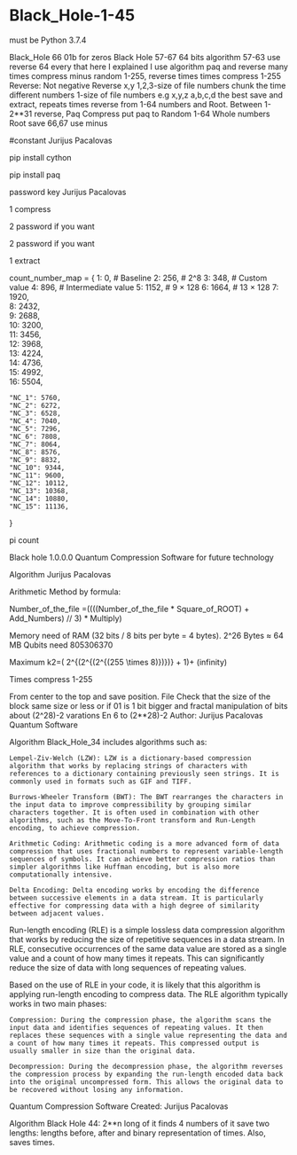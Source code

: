 # Black_Hole-1-45 
must be Python 3.7.4

Black_Hole 66 01b for zeros
Black Hole 57-67 64 bits algorithm
57-63 use reverse
64 every that here I explained
I use algorithm paq and reverse many times compress minus random 1-255, reverse times times compress 1-255
Reverse:
Not negative
Reverse x,y 1,2,3-size of file numbers chunk the time different numbers 1-size of file numbers e.g x,y,z a,b,c,d the best save and extract, repeats times reverse from 1-64 numbers and Root.
Between 1-2**31 reverse, Paq 
Compress put paq to Random 1-64 Whole numbers Root save 66,67 use minus

#constant Jurijus Pacalovas 

pip install cython

pip install paq



password key Jurijus Pacalovas

1 compress

2 password if you want

2 password if you want

1 extract

count_number_map = {
    1: 0,        # Baseline
    2: 256,      # 2^8
    3: 348,      # Custom value
    4: 896,      # Intermediate value
    5: 1152,     # 9 × 128
    6: 1664,     # 13 × 128
    7: 1920,     
    8: 2432,     
    9: 2688,     
    10: 3200,    
    11: 3456,    
    12: 3968,    
    13: 4224,    
    14: 4736,    
    15: 4992,    
    16: 5504,  

    "NC_1": 5760,    
    "NC_2": 6272,    
    "NC_3": 6528,    
    "NC_4": 7040,    
    "NC_5": 7296,    
    "NC_6": 7808,    
    "NC_7": 8064,    
    "NC_8": 8576,    
    "NC_9": 8832,    
    "NC_10": 9344,    
    "NC_11": 9600,    
    "NC_12": 10112,   
    "NC_13": 10368,   
    "NC_14": 10880,   
    "NC_15": 11136,   
}




pi count

Black hole 1.0.0.0 Quantum Compression Software for future technology

Algorithm Jurijus Pacalovas

Arithmetic Method by formula:

Number_of_the_file =((((Number_of_the_file * Square_of_ROOT) + Add_Numbers) // 3) * Multiply)

Memory need of RAM (32 bits / 8 bits per byte = 4 bytes). 2^26 Bytes ≈ 64 MB Qubits need 805306370

Maximum k2=( 2^{(2^{(2^{(255 \times 8)})})} + 1)+ (infinity)


Times compress 1-255

From center to the top and save position. File Check that the size of the block same size or less or if 01 is 1 bit bigger and fractal manipulation of bits about (2^28)-2 varations En 6 to (2**28)-2 Author: Jurijus Pacalovas Quantum Software

Algorithm Black_Hole_34 includes algorithms such as:

    Lempel-Ziv-Welch (LZW): LZW is a dictionary-based compression algorithm that works by replacing strings of characters with references to a dictionary containing previously seen strings. It is commonly used in formats such as GIF and TIFF.

    Burrows-Wheeler Transform (BWT): The BWT rearranges the characters in the input data to improve compressibility by grouping similar characters together. It is often used in combination with other algorithms, such as the Move-To-Front transform and Run-Length encoding, to achieve compression.

    Arithmetic Coding: Arithmetic coding is a more advanced form of data compression that uses fractional numbers to represent variable-length sequences of symbols. It can achieve better compression ratios than simpler algorithms like Huffman encoding, but is also more computationally intensive.

    Delta Encoding: Delta encoding works by encoding the difference between successive elements in a data stream. It is particularly effective for compressing data with a high degree of similarity between adjacent values.

Run-length encoding (RLE) is a simple lossless data compression algorithm that works by reducing the size of repetitive sequences in a data stream. In RLE, consecutive occurrences of the same data value are stored as a single value and a count of how many times it repeats. This can significantly reduce the size of data with long sequences of repeating values.

Based on the use of RLE in your code, it is likely that this algorithm is applying run-length encoding to compress data. The RLE algorithm typically works in two main phases:

    Compression: During the compression phase, the algorithm scans the input data and identifies sequences of repeating values. It then replaces these sequences with a single value representing the data and a count of how many times it repeats. This compressed output is usually smaller in size than the original data.

    Decompression: During the decompression phase, the algorithm reverses the compression process by expanding the run-length encoded data back into the original uncompressed form. This allows the original data to be recovered without losing any information.

Quantum Compression Software Created: Jurijus Pacalovas

Algorithm Black Hole 44: 2**n long of it finds 4 numbers of it save two lengths: lengths before, after and binary representation of times. Also, saves times.

